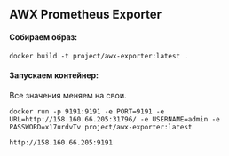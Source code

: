 ## AWX Prometheus Exporter

#### Собираем образ:
```
docker build -t project/awx-exporter:latest .
```
#### Запускаем контейнер:

Все значения меняем на свои.
```
docker run -p 9191:9191 -e PORT=9191 -e URL=http://158.160.66.205:31796/ -e USERNAME=admin -e PASSWORD=x17urdvTv project/awx-exporter:latest

http://158.160.66.205:9191 
```